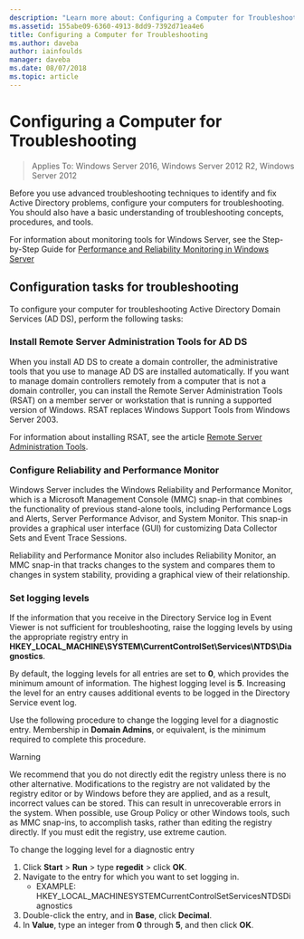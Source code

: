 ```yaml
---
description: "Learn more about: Configuring a Computer for Troubleshooting"
ms.assetid: 155abe09-6360-4913-8dd9-7392d71ea4e6
title: Configuring a Computer for Troubleshooting
ms.author: daveba
author: iainfoulds
manager: daveba
ms.date: 08/07/2018
ms.topic: article
---
```

# Configuring a Computer for Troubleshooting

>Applies To: Windows Server 2016, Windows Server 2012 R2, Windows Server 2012

Before you use advanced troubleshooting techniques to identify and fix Active Directory problems, configure your computers for troubleshooting. You should also have a basic understanding of troubleshooting concepts, procedures, and tools.

For information about monitoring tools for Windows Server, see the Step-by-Step Guide for [Performance and Reliability Monitoring in Windows Server](https://go.microsoft.com/fwlink/?LinkId=123737)

## Configuration tasks for troubleshooting

To configure your computer for troubleshooting Active Directory Domain Services (AD DS), perform the following tasks:

### Install Remote Server Administration Tools for AD DS

When you install AD DS to create a domain controller, the administrative tools that you use to manage AD DS are installed automatically. If you want to manage domain controllers remotely from a computer that is not a domain controller, you can install the Remote Server Administration Tools (RSAT) on a member server or workstation that is running a supported version of Windows. RSAT replaces Windows Support Tools from Windows Server 2003.

For information about installing RSAT, see the article [Remote Server Administration Tools](../../../../remote/remote-server-administration-tools.md).

### Configure Reliability and Performance Monitor

Windows Server includes the Windows Reliability and Performance Monitor, which is a Microsoft Management Console (MMC) snap-in that combines the functionality of previous stand-alone tools, including Performance Logs and Alerts, Server Performance Advisor, and System Monitor. This snap-in provides a graphical user interface (GUI) for customizing Data Collector Sets and Event Trace Sessions.

Reliability and Performance Monitor also includes Reliability Monitor, an MMC snap-in that tracks changes to the system and compares them to changes in system stability, providing a graphical view of their relationship.

### Set logging levels

If the information that you receive in the Directory Service log in Event Viewer is not sufficient for troubleshooting, raise the logging levels by using the appropriate registry entry in **HKEY_LOCAL_MACHINE\SYSTEM\CurrentControlSet\Services\NTDS\Diagnostics**.

By default, the logging levels for all entries are set to **0**, which provides the minimum amount of information. The highest logging level is **5**. Increasing the level for an entry causes additional events to be logged in the Directory Service event log.

Use the following procedure to change the logging level for a diagnostic entry. Membership in **Domain Admins**, or equivalent, is the minimum required to complete this procedure.

> [!WARNING]
> We recommend that you do not directly edit the registry unless there is no other alternative. Modifications to the registry are not validated by the registry editor or by Windows before they are applied, and as a result, incorrect values can be stored. This can result in unrecoverable errors in the system. When possible, use Group Policy or other Windows tools, such as MMC snap-ins, to accomplish tasks, rather than editing the registry directly. If you must edit the registry, use extreme caution.
>

To change the logging level for a diagnostic entry

1. Click **Start** > **Run** > type **regedit** > click **OK**.
2. Navigate to the entry for which you want to set logging in.
   * EXAMPLE: HKEY_LOCAL_MACHINESYSTEMCurrentControlSetServicesNTDSDiagnostics
3. Double-click the entry, and in **Base**, click **Decimal**.
4. In **Value**, type an integer from **0** through **5**, and then click **OK**.
